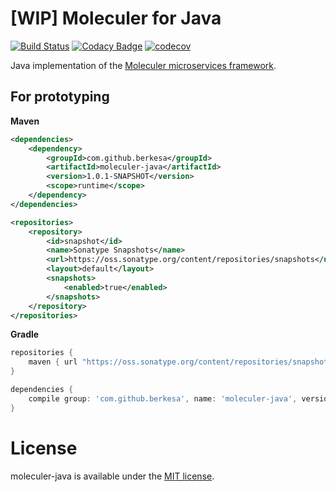 # [WIP] Moleculer for Java

[![Build Status](https://travis-ci.org/moleculer-java/moleculer-java.svg?branch=master)](https://travis-ci.org/moleculer-java/moleculer-java)
[![Codacy Badge](https://api.codacy.com/project/badge/Grade/b26c4ff30c6b4cb4a5536b5c1de0c317)](https://www.codacy.com/app/berkesa/moleculer-java?utm_source=github.com&amp;utm_medium=referral&amp;utm_content=moleculer-java/moleculer-java&amp;utm_campaign=Badge_Grade)
[![codecov](https://codecov.io/gh/moleculer-java/moleculer-java/branch/master/graph/badge.svg)](https://codecov.io/gh/moleculer-java/moleculer-java)

Java implementation of the [Moleculer microservices framework](http://moleculer.services/).

## For prototyping

**Maven**

```xml
<dependencies>
	<dependency>
		<groupId>com.github.berkesa</groupId>
		<artifactId>moleculer-java</artifactId>
		<version>1.0.1-SNAPSHOT</version>
		<scope>runtime</scope>
	</dependency>
</dependencies>

<repositories>
	<repository>
		<id>snapshot</id>
		<name>Sonatype Snapshots</name>
		<url>https://oss.sonatype.org/content/repositories/snapshots</url>
		<layout>default</layout>
		<snapshots>
			<enabled>true</enabled>
		</snapshots>
	</repository>
</repositories>	
```

**Gradle**

```gradle
repositories {
    maven { url "https://oss.sonatype.org/content/repositories/snapshots" }
}

dependencies {
	compile group: 'com.github.berkesa', name: 'moleculer-java', version: '1.0.1-SNAPSHOT' 
}
```

# License
moleculer-java is available under the [MIT license](https://tldrlegal.com/license/mit-license).
